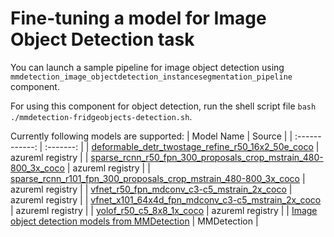 # Fine-tuning a model for Image Object Detection task

You can launch a sample pipeline for image object detection using `mmdetection_image_objectdetection_instancesegmentation_pipeline` component.

For using this component for object detection, run the shell script file `bash ./mmdetection-fridgeobjects-detection.sh`.

Currently following models are supported:
| Model Name | Source |
| :------------: | :-------:  |
| [deformable_detr_twostage_refine_r50_16x2_50e_coco](https://ml.azure.com/registries/azureml/models/deformable_detr_twostage_refine_r50_16x2_50e_coco/version/3) | azureml registry |
| [sparse_rcnn_r50_fpn_300_proposals_crop_mstrain_480-800_3x_coco](https://ml.azure.com/registries/azureml/models/sparse_rcnn_r50_fpn_300_proposals_crop_mstrain_480-800_3x_coco/version/3) | azureml registry |
| [sparse_rcnn_r101_fpn_300_proposals_crop_mstrain_480-800_3x_coco](https://ml.azure.com/registries/azureml/models/sparse_rcnn_r101_fpn_300_proposals_crop_mstrain_480-800_3x_coco/version/3) | azureml registry |
| [vfnet_r50_fpn_mdconv_c3-c5_mstrain_2x_coco](https://ml.azure.com/registries/azureml/models/vfnet_r50_fpn_mdconv_c3-c5_mstrain_2x_coco/version/3) | azureml registry |
| [vfnet_x101_64x4d_fpn_mdconv_c3-c5_mstrain_2x_coco](https://ml.azure.com/registries/azureml/models/vfnet_x101_64x4d_fpn_mdconv_c3-c5_mstrain_2x_coco/version/3) | azureml registry |
| [yolof_r50_c5_8x8_1x_coco](https://ml.azure.com/registries/azureml/models/yolof_r50_c5_8x8_1x_coco/version/3) | azureml registry |
| [Image object detection models from MMDetection](https://github.com/open-mmlab/mmdetection/blob/v2.28.2/docs/en/model_zoo.md) | MMDetection |
